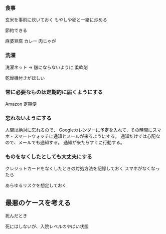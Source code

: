 ### 食事

玄米を事前に炊いておく
もやしや卵と一緒に炒める

節約できる

麻婆豆腐
カレー
肉じゃが


### 洗濯

洗濯ネット → 皺にならないように
柔軟剤

乾燥機付きがほしい

### 常に必要なものは定期的に届くようにする

Amazon 定期便

### 忘れないようにする

人間は絶対に忘れるので、
Googleカレンダーに予定を入れて、その時間にスマホ・スマートウォッチに通知とメールが来るようにする。
通知だけでは心配なので、メールでも通知する。
通知が来たらすぐに行動する。

### ものをなくしたとしても大丈夫にする

クレジットカードをなくしたときの対処方法を記録しておく
スマホがなくなったら

あらゆるリスクを想定しておく

## 最悪のケースを考える

死んだとき

死にはしないが、入院レベルのやばい状態
